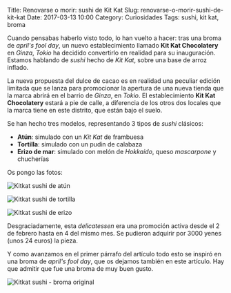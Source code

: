 Title: Renovarse o morir: sushi de Kit Kat
Slug: renovarse-o-morir-sushi-de-kit-kat
Date: 2017-03-13 10:00
Category: Curiosidades
Tags: sushi, kit kat, broma



Cuando pensabas haberlo visto todo, lo han vuelto a hacer: tras una broma de *april's fool day*, un nuevo establecimiento llamado **Kit Kat Chocolatery** en *Ginza*, *Tokio* ha decidido convertirlo en realidad para su inauguración. Estamos hablando de *sushi* hecho de *Kit Kat*, sobre una base de arroz inflado.

La nueva propuesta del dulce de cacao es en realidad una peculiar edición limitada que se lanza para promocionar la apertura de una nueva tienda que la marca abrirá en el barrio de *Ginza*, en *Tokio*. El establecimiento **Kit Kat Chocolatery** estará a pie de calle, a diferencia de los otros dos locales que la marca tiene en este distrito, que están bajo el suelo.

Se han hecho tres modelos, representando 3 tipos de *sushi* clásicos:

* **Atún**: simulado con un *Kit Kat* de frambuesa
* **Tortilla**: simulado con un pudin de calabaza
* **Erizo de mar**: simulado con melón de *Hokkaido*, queso *mascarpone* y chucherías

Os pongo las fotos:

![Kitkat sushi de atún]({static}/images/kitkat-sushi-atun.jpg)

![Kitkat sushi de tortilla]({static}/images/kitkat-sushi-tortilla.jpg)

![Kitkat sushi de erizo]({static}/images/kitkat-sushi-erizo.jpg)

Desgraciadamente, esta *delicatessen* era una promoción activa desde el 2 de febrero hasta en 4 del mismo mes. Se pudieron adquirir por 3000 yenes (unos 24 euros) la pieza.

Y como avanzamos en el primer párrafo del artículo todo esto se inspiró en una broma de *april's fool day*, que os dejamos también en este artículo. Hay que admitir que fue una broma de muy buen gusto.

![Kitkat sushi - broma original]({static}/images/kitkat-sushi-broma-original.jpg)


